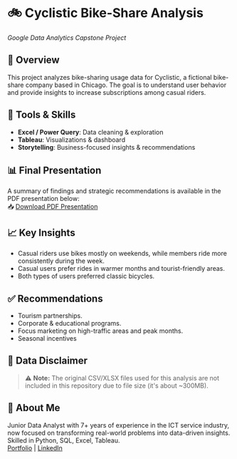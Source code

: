 # 🚲 Cyclistic Bike-Share Analysis  
*Google Data Analytics Capstone Project*

## 📌 Overview  
This project analyzes bike-sharing usage data for Cyclistic, a fictional bike-share company based in Chicago. The goal is to understand user behavior and provide insights to increase subscriptions among casual riders.

## 🧰 Tools & Skills  
- **Excel / Power Query**: Data cleaning & exploration  
- **Tableau**: Visualizations & dashboard  
- **Storytelling**: Business-focused insights & recommendations

## 📊 Final Presentation  
A summary of findings and strategic recommendations is available in the PDF presentation below:  
📥 [Download PDF Presentation](./Cyclistic_Report.pdf)

## 📈 Key Insights  
- Casual riders use bikes mostly on weekends, while members ride more consistently during the week.  
- Casual users prefer rides in warmer months and tourist-friendly areas.  
- Both types of users preferred classic bicycles.

## ✅ Recommendations  
- Tourism partnerships.  
- Corporate & educational programs.  
- Focus marketing on high-traffic areas and peak months.
- Seasonal incentives

## 📂 Data Disclaimer  
> ⚠️ **Note:** The original CSV/XLSX files used for this analysis are not included in this repository due to file size (it's about ~300MB).

## 👤 About Me  
Junior Data Analyst with 7+ years of experience in the ICT service industry, now focused on transforming real-world problems into data-driven insights. Skilled in Python, SQL, Excel, Tableau.  
[Portfolio](https://www.datascienceportfol.io/yahorkudlasevich) | [LinkedIn](https://linkedin.com/in/yahor-kudlasevich/)
